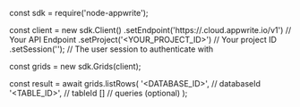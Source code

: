 const sdk = require('node-appwrite');

const client = new sdk.Client()
    .setEndpoint('https://<REGION>.cloud.appwrite.io/v1') // Your API Endpoint
    .setProject('<YOUR_PROJECT_ID>') // Your project ID
    .setSession(''); // The user session to authenticate with

const grids = new sdk.Grids(client);

const result = await grids.listRows(
    '<DATABASE_ID>', // databaseId
    '<TABLE_ID>', // tableId
    [] // queries (optional)
);
